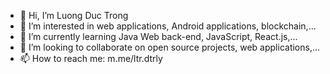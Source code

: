 - 👋 Hi, I’m Luong Duc Trong
- 👀 I’m interested in web applications, Android applications, blockchain,... 
- 🌱 I’m currently learning Java Web back-end, JavaScript, React.js,...
- 💞️ I’m looking to collaborate on open source projects, web applications,...
- 📫 How to reach me: m.me/ltr.dtrly

<!---
luongductrong/luongductrong is a ✨ special ✨ repository because its `README.md` (this file) appears on your GitHub profile.
You can click the Preview link to take a look at your changes.
--->
